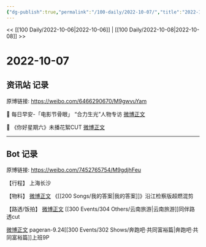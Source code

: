 ```yaml
---
{"dg-publish":true,"permalink":"/100-daily/2022-10-07/","title":"2022-10-07"}
---
```



<< [[100 Daily/2022-10-06\|2022-10-06]] | [[100 Daily/2022-10-08\|2022-10-08]] >>

# 2022-10-07

## 资讯站 记录

原博链接: https://weibo.com/6466290670/M9gwvuYam

💫 每日早安-「电影节骨眼」
“合力生光”人物专访 [微博正文](https://weibo.com/detail/4821844852474386)

💫 《你好星期六》未播花絮CUT [微博正文](https://weibo.com/detail/4821926394463391)

---
## Bot 记录

原博链接: https://weibo.com/7452765754/M9gdjhFeu

【行程】
上海长沙

【物料】
[微博正文](https://weibo.com/detail/4821889904805948) 《[[200 Songs/我的答案\|我的答案]]》沿江检察版超燃混剪

【路透/饭拍】
[微博正文](https://weibo.com/detail/4821934901299840) [[300 Events/304 Others/云南旅游\|云南旅游]]同伴路透cut

[微博正文](https://weibo.com/detail/4822054081660148) pageran-9.24[[300 Events/302 Shows/奔跑吧·共同富裕篇\|奔跑吧·共同富裕篇]]上班9P
